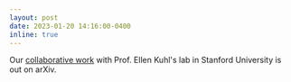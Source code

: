 ```yaml
---
layout: post
date: 2023-01-20 14:16:00-0400
inline: true
---
```


Our <a href="https://arxiv.org/abs/2301.10714">collaborative work</a> with Prof. Ellen Kuhl's lab in Stanford University is out on arXiv.
